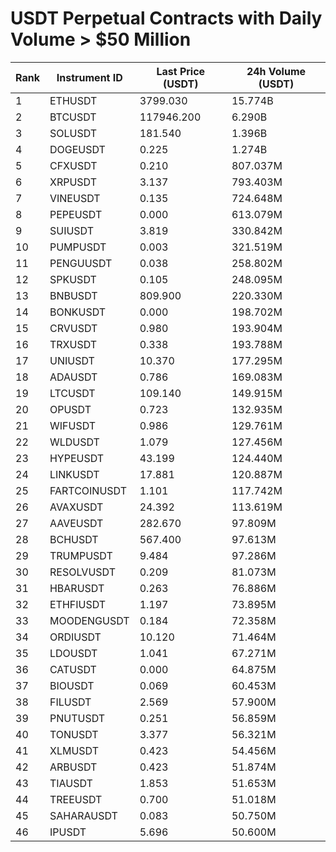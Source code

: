 # USDT Perpetual Contracts with Daily Volume > $50 Million

| Rank | Instrument ID | Last Price (USDT) | 24h Volume (USDT) |
|------|---------------|-------------------|-------------------|
| 1 | ETHUSDT | 3799.030 | 15.774B |
| 2 | BTCUSDT | 117946.200 | 6.290B |
| 3 | SOLUSDT | 181.540 | 1.396B |
| 4 | DOGEUSDT | 0.225 | 1.274B |
| 5 | CFXUSDT | 0.210 | 807.037M |
| 6 | XRPUSDT | 3.137 | 793.403M |
| 7 | VINEUSDT | 0.135 | 724.648M |
| 8 | PEPEUSDT | 0.000 | 613.079M |
| 9 | SUIUSDT | 3.819 | 330.842M |
| 10 | PUMPUSDT | 0.003 | 321.519M |
| 11 | PENGUUSDT | 0.038 | 258.802M |
| 12 | SPKUSDT | 0.105 | 248.095M |
| 13 | BNBUSDT | 809.900 | 220.330M |
| 14 | BONKUSDT | 0.000 | 198.702M |
| 15 | CRVUSDT | 0.980 | 193.904M |
| 16 | TRXUSDT | 0.338 | 193.788M |
| 17 | UNIUSDT | 10.370 | 177.295M |
| 18 | ADAUSDT | 0.786 | 169.083M |
| 19 | LTCUSDT | 109.140 | 149.915M |
| 20 | OPUSDT | 0.723 | 132.935M |
| 21 | WIFUSDT | 0.986 | 129.761M |
| 22 | WLDUSDT | 1.079 | 127.456M |
| 23 | HYPEUSDT | 43.199 | 124.440M |
| 24 | LINKUSDT | 17.881 | 120.887M |
| 25 | FARTCOINUSDT | 1.101 | 117.742M |
| 26 | AVAXUSDT | 24.392 | 113.619M |
| 27 | AAVEUSDT | 282.670 | 97.809M |
| 28 | BCHUSDT | 567.400 | 97.613M |
| 29 | TRUMPUSDT | 9.484 | 97.286M |
| 30 | RESOLVUSDT | 0.209 | 81.073M |
| 31 | HBARUSDT | 0.263 | 76.886M |
| 32 | ETHFIUSDT | 1.197 | 73.895M |
| 33 | MOODENGUSDT | 0.184 | 72.358M |
| 34 | ORDIUSDT | 10.120 | 71.464M |
| 35 | LDOUSDT | 1.041 | 67.271M |
| 36 | CATUSDT | 0.000 | 64.875M |
| 37 | BIOUSDT | 0.069 | 60.453M |
| 38 | FILUSDT | 2.569 | 57.900M |
| 39 | PNUTUSDT | 0.251 | 56.859M |
| 40 | TONUSDT | 3.377 | 56.321M |
| 41 | XLMUSDT | 0.423 | 54.456M |
| 42 | ARBUSDT | 0.423 | 51.874M |
| 43 | TIAUSDT | 1.853 | 51.653M |
| 44 | TREEUSDT | 0.700 | 51.018M |
| 45 | SAHARAUSDT | 0.083 | 50.750M |
| 46 | IPUSDT | 5.696 | 50.600M |
